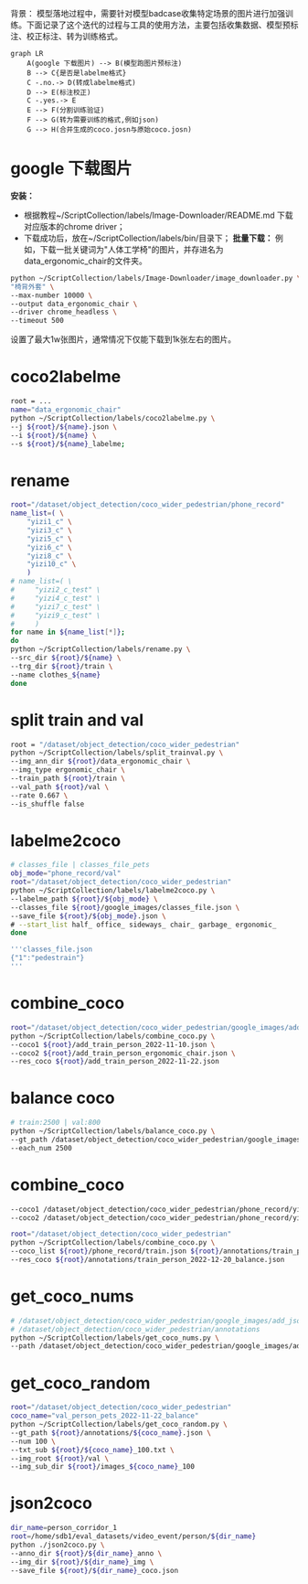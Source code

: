 背景：
模型落地过程中，需要针对模型badcase收集特定场景的图片进行加强训练。下面记录了这个迭代的过程与工具的使用方法，主要包括收集数据、模型预标注、校正标注、转为训练格式。

```mermaid
graph LR
    A(google 下载图片) --> B(模型跑图片预标注)
    B --> C{是否是labelme格式}
    C -.no.-> D(转成labelme格式)
    D --> E(标注校正)
    C -.yes.-> E
    E --> F(分割训练验证)
    F --> G(转为需要训练的格式,例如json)
    G --> H(合并生成的coco.josn与原始coco.josn)

```

# google 下载图片
**安装：**
+ 根据教程~/ScriptCollection/labels/Image-Downloader/README.md 下载对应版本的chrome driver；
+ 下载成功后，放在~/ScriptCollection/labels/bin/目录下；
**批量下载：**
例如，下载一批关键词为"人体工学椅"的图片，并存进名为data_ergonomic_chair的文件夹。
```sh
python ~/ScriptCollection/labels/Image-Downloader/image_downloader.py \
"椅背外套" \
--max-number 10000 \
--output data_ergonomic_chair \
--driver chrome_headless \
--timeout 500
```
设置了最大1w张图片，通常情况下仅能下载到1k张左右的图片。

# coco2labelme
```sh
root = ...
name="data_ergonomic_chair"
python ~/ScriptCollection/labels/coco2labelme.py \
--j ${root}/${name}.json \
--i ${root}/${name} \
--s ${root}/${name}_labelme;
```

# rename
```sh
root="/dataset/object_detection/coco_wider_pedestrian/phone_record"
name_list=( \
    "yizi1_c" \
    "yizi3_c" \
    "yizi5_c" \
    "yizi6_c" \
    "yizi8_c" \
    "yizi10_c" \
    )
# name_list=( \
#     "yizi2_c_test" \
#     "yizi4_c_test" \
#     "yizi7_c_test" \
#     "yizi9_c_test" \
#     )
for name in ${name_list[*]};  
do  
python ~/ScriptCollection/labels/rename.py \
--src_dir ${root}/${name} \
--trg_dir ${root}/train \
--name clothes_${name}
done
```

# split train and val
```sh
root = "/dataset/object_detection/coco_wider_pedestrian"
python ~/ScriptCollection/labels/split_trainval.py \
--img_ann_dir ${root}/data_ergonomic_chair \
--img_type ergonomic_chair \
--train_path ${root}/train \
--val_path ${root}/val \
--rate 0.667 \
--is_shuffle false
```

# labelme2coco
```sh
# classes_file | classes_file_pets
obj_mode="phone_record/val"
root="/dataset/object_detection/coco_wider_pedestrian"
python ~/ScriptCollection/labels/labelme2coco.py \
--labelme_path ${root}/${obj_mode} \
--classes_file ${root}/google_images/classes_file.json \
--save_file ${root}/${obj_mode}.json \
# --start_list half_ office_ sideways_ chair_ garbage_ ergonomic_
done

'''classes_file.json
{"1":"pedestrain"}
'''
```

# combine_coco
```sh
root="/dataset/object_detection/coco_wider_pedestrian/google_images/add_json"
python ~/ScriptCollection/labels/combine_coco.py \
--coco1 ${root}/add_train_person_2022-11-10.json \
--coco2 ${root}/add_train_person_ergonomic_chair.json \
--res_coco ${root}/add_train_person_2022-11-22.json
```

# balance coco
```sh
# train:2500 | val:800
python ~/ScriptCollection/labels/balance_coco.py \
--gt_path /dataset/object_detection/coco_wider_pedestrian/google_images/add_json/add_train_person_2022-11-22.json \
--each_num 2500
```

# combine_coco
```sh
--coco1 /dataset/object_detection/coco_wider_pedestrian/phone_record/yizi2_c_test_coco.json \
--coco2 /dataset/object_detection/coco_wider_pedestrian/phone_record/yizi4_c_test_coco.json \

root="/dataset/object_detection/coco_wider_pedestrian"
python ~/ScriptCollection/labels/combine_coco.py \
--coco_list ${root}/phone_record/train.json ${root}/annotations/train_person_2022-11-22_balance.json \
--res_coco ${root}/annotations/train_person_2022-12-20_balance.json
```

# get_coco_nums
```sh
# /dataset/object_detection/coco_wider_pedestrian/google_images/add_json
# /dataset/object_detection/coco_wider_pedestrian/annotations
python ~/ScriptCollection/labels/get_coco_nums.py \
--path /dataset/object_detection/coco_wider_pedestrian/google_images/add_json
```

# get_coco_random
```sh
root="/dataset/object_detection/coco_wider_pedestrian"
coco_name="val_person_pets_2022-11-22_balance"
python ~/ScriptCollection/labels/get_coco_random.py \
--gt_path ${root}/annotations/${coco_name}.json \
--num 100 \
--txt_sub ${root}/${coco_name}_100.txt \
--img_root ${root}/val \
--img_sub_dir ${root}/images_${coco_name}_100
```



# json2coco
```sh
dir_name=person_corridor_1
root=/home/sdb1/eval_datasets/video_event/person/${dir_name}
python ./json2coco.py \
--anno_dir ${root}/${dir_name}_anno \
--img_dir ${root}/${dir_name}_img \
--save_file ${root}/${dir_name}_coco.json
```